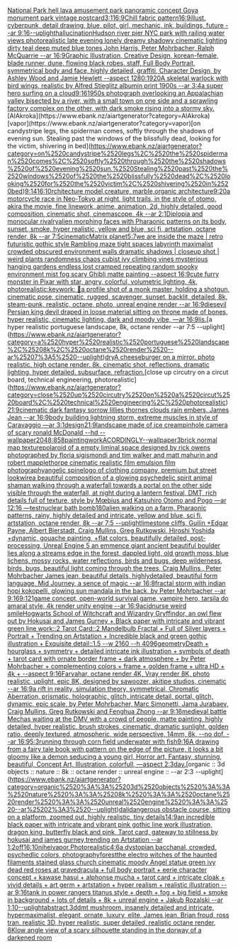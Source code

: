 [National Park hell lava amusement park panoramic concept Goya monument park vintage postcard](https://www.ebank.nz/aiartgenerator?category=National%2520Park%2520hell%2520lava%2520amusement%2520park%2520panoramic%2520concept%2520Goya%2520monument%2520park%2520vintage%2520postcard)[3:1](https://www.ebank.nz/aiartgenerator?category=3%3A1)[16:9](https://www.ebank.nz/aiartgenerator?category=16%3A9)[Chill fabric pattern](https://www.ebank.nz/aiartgenerator?category=Chill%2520fabric%2520pattern)[16:9](https://www.ebank.nz/aiartgenerator?category=16%3A9)[illust, cyberpunk, detail drawing, blue, pilot, girl, mechanic, ink, buildings, future --ar 9:16](https://www.ebank.nz/aiartgenerator?category=illust%2C%2520cyberpunk%2C%2520detail%2520drawing%2C%2520blue%2C%2520pilot%2C%2520girl%2C%2520mechanic%2C%2520ink%2C%2520buildings%2C%2520future%2520--ar%25209%3A16)[--uplight](https://www.ebank.nz/aiartgenerator?category=--uplight)[hallucination](https://www.ebank.nz/aiartgenerator?category=hallucination)[Hudson river pier NYC park with railing water views photorealistic late evening lonely dreamy shadowy cinematic lighting  dirty teal deep muted blue tones John Harris, Peter Mohrbacher, Ralph McQuarrie --ar 16:9](https://www.ebank.nz/aiartgenerator?category=Hudson%2520river%2520pier%2520NYC%2520park%2520with%2520railing%2520water%2520views%2520photorealistic%2520late%2520evening%2520lonely%2520dreamy%2520shadowy%2520cinematic%2520lighting%2520%2520dirty%2520teal%2520deep%2520muted%2520blue%2520tones%2520John%2520Harris%2C%2520Peter%2520Mohrbacher%2C%2520Ralph%2520McQuarrie%2520--ar%252016%3A9)[Graphic Illustration, Creative Design, korean-female, blade runner, dune, flowing black robes, staff, Full Body Portrait, symmetrical body and face, highly detailed, graffiti, Character Design, by Ashley Wood and Jamie Hewlett --aspect 1280:1920](https://www.ebank.nz/aiartgenerator?category=Graphic%2520Illustration%2C%2520Creative%2520Design%2C%2520korean-female%2C%2520blade%2520runner%2C%2520dune%2C%2520flowing%2520black%2520robes%2C%2520staff%2C%2520Full%2520Body%2520Portrait%2C%2520symmetrical%2520body%2520and%2520face%2C%2520highly%2520detailed%2C%2520graffiti%2C%2520Character%2520Design%2C%2520by%2520Ashley%2520Wood%2520and%2520Jamie%2520Hewlett%2520--aspect%25201280%3A1920)[A skeletal warlock with bird wings, realistic by Alfred Stieglitz albumin print 1900s --ar 3:4](https://www.ebank.nz/aiartgenerator?category=A%2520skeletal%2520warlock%2520with%2520bird%2520wings%2C%2520realistic%2520by%2520Alfred%2520Stieglitz%2520albumin%2520print%25201900s%2520--ar%25203%3A4)[a super hero surfing on a cloud](https://www.ebank.nz/aiartgenerator?category=a%2520super%2520hero%2520surfing%2520on%2520a%2520cloud)[9:16](https://www.ebank.nz/aiartgenerator?category=9%3A16)[1950s photograph overlooking an Appalachian valley bisected by a river, with a small town on one side and a sprawling factory complex on the other, with dark smoke rising into a stormy sky.](https://www.ebank.nz/aiartgenerator?category=1950s%2520photograph%2520overlooking%2520an%2520Appalachian%2520valley%2520bisected%2520by%2520a%2520river%2C%2520with%2520a%2520small%2520town%2520on%2520one%2520side%2520and%2520a%2520sprawling%2520factory%2520complex%2520on%2520the%2520other%2C%2520with%2520dark%2520smoke%2520rising%2520into%2520a%2520stormy%2520sky.)[AlAkroka](https://www.ebank.nz/aiartgenerator?category=AlAkroka)[vapor](https://www.ebank.nz/aiartgenerator?category=vapor)[on candystripe legs, the spiderman comes, softly through the shadows of evening sun. Stealing past the windows of the blissfully dead, looking for the victim, shivering in bed](https://www.ebank.nz/aiartgenerator?category=on%2520candystripe%2520legs%2C%2520the%2520spiderman%2520comes%2C%2520softly%2520through%2520the%2520shadows%2520of%2520evening%2520sun.%2520Stealing%2520past%2520the%2520windows%2520of%2520the%2520blissfully%2520dead%2C%2520looking%2520for%2520the%2520victim%2C%2520shivering%2520in%2520bed)[](https://www.ebank.nz/aiartgenerator?category=)[9:14](https://www.ebank.nz/aiartgenerator?category=9%3A14)[16:10](https://www.ebank.nz/aiartgenerator?category=16%3A10)[rchitecture model,creature, marble,organic architecture](https://www.ebank.nz/aiartgenerator?category=rchitecture%2520model%2Ccreature%2C%2520marble%2Corganic%2520architecture)[9:20](https://www.ebank.nz/aiartgenerator?category=9%3A20)[a motorcycle race in Neo-Tokyo at night, light trails, in the style of otomo, akira the movie, fine linework, anime, animation, 2d, highly detailed, good composition, cinematic shot, cinemascope, 4k --ar 2:1](https://www.ebank.nz/aiartgenerator?category=a%2520motorcycle%2520race%2520in%2520Neo-Tokyo%2520at%2520night%2C%2520light%2520trails%2C%2520in%2520the%2520style%2520of%2520otomo%2C%2520akira%2520the%2520movie%2C%2520fine%2520linework%2C%2520anime%2C%2520animation%2C%25202d%2C%2520highly%2520detailed%2C%2520good%2520composition%2C%2520cinematic%2520shot%2C%2520cinemascope%2C%25204k%2520--ar%25202%3A1)[Diplopia and monocular rivalry](https://www.ebank.nz/aiartgenerator?category=Diplopia%2520and%2520monocular%2520rivalry)[alien morphing faces with Pharaonic patterns on its body, sunset, smoke, hyper realistic, yellow and blue, sci fi, artstation, octane render, 8k --ar 7:5](https://www.ebank.nz/aiartgenerator?category=alien%2520morphing%2520faces%2520with%2520Pharaonic%2520patterns%2520on%2520its%2520body%2C%2520sunset%2C%2520smoke%2C%2520hyper%2520realistic%2C%2520yellow%2520and%2520blue%2C%2520sci%2520fi%2C%2520artstation%2C%2520octane%2520render%2C%25208k%2520--ar%25207%3A5)[cinematic](https://www.ebank.nz/aiartgenerator?category=cinematic)[Matrix planet](https://www.ebank.nz/aiartgenerator?category=Matrix%2520planet)[5:7](https://www.ebank.nz/aiartgenerator?category=5%3A7)[we are inside the maze | retro futuristic  gothic style Rambling maze tight spaces  labyrinth maximalist crowded obscured environment walls dramatic shadows  | closeup shot |  weird plants randomness chaos  cubist ivy climbing vines mysterious hanging gardens endless lost cramped repeating random spooky environment mist fog scary Ghibli matte painting --aspect 16:9](https://www.ebank.nz/aiartgenerator?category=we%2520are%2520inside%2520the%2520maze%2520%7C%2520retro%2520futuristic%2520%2520gothic%2520style%2520Rambling%2520maze%2520tight%2520spaces%2520%2520labyrinth%2520maximalist%2520crowded%2520obscured%2520environment%2520walls%2520dramatic%2520shadows%2520%2520%7C%2520closeup%2520shot%2520%7C%2520%2520weird%2520plants%2520randomness%2520chaos%2520%2520cubist%2520ivy%2520climbing%2520vines%2520mysterious%2520hanging%2520gardens%2520endless%2520lost%2520cramped%2520repeating%2520random%2520spooky%2520environment%2520mist%2520fog%2520scary%2520Ghibli%2520matte%2520painting%2520--aspect%252016%3A9)[cute furry monster in Pixar with star, angry, colorful, volumetric lighting, 4k, photorealistic](https://www.ebank.nz/aiartgenerator?category=cute%2520furry%2520monster%2520in%2520Pixar%2520with%2520star%2C%2520angry%2C%2520colorful%2C%2520volumetric%2520lighting%2C%25204k%2C%2520photorealistic)[:keywork:  🤖](https://www.ebank.nz/aiartgenerator?category=%3Akeywork%3A%2520%2520%F0%9F%A4%96)[a profile shot of a monk master, holding a shotgun, cinematic pose, cinematic, rugged, scavenger, sunset, backlit, detailed, 8k, steam-punk, realistic, octane, photo, unreal engine render --ar 16:9](https://www.ebank.nz/aiartgenerator?category=a%2520profile%2520shot%2520of%2520a%2520monk%2520master%2C%2520holding%2520a%2520shotgun%2C%2520cinematic%2520pose%2C%2520cinematic%2C%2520rugged%2C%2520scavenger%2C%2520sunset%2C%2520backlit%2C%2520detailed%2C%25208k%2C%2520steam-punk%2C%2520realistic%2C%2520octane%2C%2520photo%2C%2520unreal%2520engine%2520render%2520--ar%252016%3A9)[dies](https://www.ebank.nz/aiartgenerator?category=dies)[evil Persian king devil draped in loose material sitting on throne made of bones, hyper realistic, cinematic lighting, dark and moody vibe, —ar 16:9](https://www.ebank.nz/aiartgenerator?category=evil%2520Persian%2520king%2520devil%2520draped%2520in%2520loose%2520material%2520sitting%2520on%2520throne%2520made%2520of%2520bones%2C%2520hyper%2520realistic%2C%2520cinematic%2520lighting%2C%2520dark%2520and%2520moody%2520vibe%2C%2520%E2%80%94ar%252016%3A9)[lis.](https://www.ebank.nz/aiartgenerator?category=lis.)[a hyper realistic portuguese landscape, 8k, octane render --ar 7:5 --uplight](https://www.ebank.nz/aiartgenerator?category=a%2520hyper%2520realistic%2520portuguese%2520landscape%2C%25208k%2C%2520octane%2520render%2520--ar%25207%3A5%2520--uplight)[dry](https://www.ebank.nz/aiartgenerator?category=dry)[A cheeseburger on a mirror. photo realistic. high octane render. 8k. cinematic shot. reflections. dramatic lighting. hyper detailed. subsurface. refraction.](https://www.ebank.nz/aiartgenerator?category=A%2520cheeseburger%2520on%2520a%2520mirror.%2520photo%2520realistic.%2520high%2520octane%2520render.%25208k.%2520cinematic%2520shot.%2520reflections.%2520dramatic%2520lighting.%2520hyper%2520detailed.%2520subsurface.%2520refraction.)[close up circutry on a circut board, technical engineering, photorealistic](https://www.ebank.nz/aiartgenerator?category=close%2520up%2520circutry%2520on%2520a%2520circut%2520board%2C%2520technical%2520engineering%2C%2520photorealistic)[21:9](https://www.ebank.nz/aiartgenerator?category=21%3A9)[cinematic dark fantasy sorrow lillies thornes clouds rain embers, James Jean --ar 16:9](https://www.ebank.nz/aiartgenerator?category=cinematic%2520dark%2520fantasy%2520sorrow%2520lillies%2520thornes%2520clouds%2520rain%2520embers%2C%2520James%2520Jean%2520--ar%252016%3A9)[body building lightning storm, extreme muscles in style of Caravaggio —ar 3:1](https://www.ebank.nz/aiartgenerator?category=body%2520building%2520lightning%2520storm%2C%2520extreme%2520muscles%2520in%2520style%2520of%2520Caravaggio%2520%E2%80%94ar%25203%3A1)[design](https://www.ebank.nz/aiartgenerator?category=design)[21:9](https://www.ebank.nz/aiartgenerator?category=21%3A9)[landscape made of ice cream](https://www.ebank.nz/aiartgenerator?category=landscape%2520made%2520of%2520ice%2520cream)[pinhole camera of scary ronald McDonald --hd --wallpaper](https://www.ebank.nz/aiartgenerator?category=pinhole%2520camera%2520of%2520scary%2520ronald%2520McDonald%2520--hd%2520--wallpaper)[2048:858](https://www.ebank.nz/aiartgenerator?category=2048%3A858)[painting](https://www.ebank.nz/aiartgenerator?category=painting)[work](https://www.ebank.nz/aiartgenerator?category=work)[ACORDINGLY](https://www.ebank.nz/aiartgenerator?category=ACORDINGLY)[--wallpaper](https://www.ebank.nz/aiartgenerator?category=--wallpaper)[3](https://www.ebank.nz/aiartgenerator?category=3)[brick normal map texture](https://www.ebank.nz/aiartgenerator?category=brick%2520normal%2520map%2520texture)[polaroid of a empty liminal space designed by rick owens photographed by floria sigismondi and tim walker  and matt mahurin and robert mapplethorpe cinematic realistic film emulsion film photography](https://www.ebank.nz/aiartgenerator?category=polaroid%2520of%2520a%2520empty%2520liminal%2520space%2520designed%2520by%2520rick%2520owens%2520photographed%2520by%2520floria%2520sigismondi%2520and%2520tim%2520walker%2520%2520and%2520matt%2520mahurin%2520and%2520robert%2520mapplethorpe%2520cinematic%2520realistic%2520film%2520emulsion%2520film%2520photography)[angelic spine](https://www.ebank.nz/aiartgenerator?category=angelic%2520spine)[logo of clothing company, premium but street look](https://www.ebank.nz/aiartgenerator?category=logo%2520of%2520clothing%2520company%2C%2520premium%2520but%2520street%2520look)[wire](https://www.ebank.nz/aiartgenerator?category=wire)[a beautiful composition of a glowing psychedelic spirit animal shaman walking through a waterfall towards a portal on the other side visible through the waterfall, at night during a lantern festival, DMT,  rich details full of texture, style by Mœbius and Katsuhiro Otomo and Pogo —ar 12:16 —test](https://www.ebank.nz/aiartgenerator?category=a%2520beautiful%2520composition%2520of%2520a%2520glowing%2520psychedelic%2520spirit%2520animal%2520shaman%2520walking%2520through%2520a%2520waterfall%2520towards%2520a%2520portal%2520on%2520the%2520other%2520side%2520visible%2520through%2520the%2520waterfall%2C%2520at%2520night%2520during%2520a%2520lantern%2520festival%2C%2520DMT%2C%2520%2520rich%2520details%2520full%2520of%2520texture%2C%2520style%2520by%2520M%C5%93bius%2520and%2520Katsuhiro%2520Otomo%2520and%2520Pogo%2520%E2%80%94ar%252012%3A16%2520%E2%80%94test)[nuclear bath bomb](https://www.ebank.nz/aiartgenerator?category=nuclear%2520bath%2520bomb)[180](https://www.ebank.nz/aiartgenerator?category=180)[alien walking on a farm, Pharaonic patterns, rainy, highly detailed and intricate, yellow and blue, sci fi, artstation, octane render, 8k --ar 7:5 --uplight](https://www.ebank.nz/aiartgenerator?category=alien%2520walking%2520on%2520a%2520farm%2C%2520Pharaonic%2520patterns%2C%2520rainy%2C%2520highly%2520detailed%2520and%2520intricate%2C%2520yellow%2520and%2520blue%2C%2520sci%2520fi%2C%2520artstation%2C%2520octane%2520render%2C%25208k%2520--ar%25207%3A5%2520--uplight)[limestone cliffs, Guilin +Edgar Payne, Albert Bierstadt, Craig Mullins, Greg Rutkowski, Hiroshi Yoshida +dynamic, gouache painting, +flat colors, beautifully detailed, post-processing, Unreal Engine 5 an emmence giant ancient beautiful boulder lies along a streams edge in the forest, dappled light, old growth moss, blue lichens, mossy rocks, water reflections, birds and bugs, deep wilderness, birds, bugs, beautiful light coming through the trees, Craig Mullins , Peter Mohrbacher James jean, beautiful details, highlydetailed, beautiful form language, Mid Journey, a sence of magic --ar 16:8](https://www.ebank.nz/aiartgenerator?category=limestone%2520cliffs%2C%2520Guilin%2520%2BEdgar%2520Payne%2C%2520Albert%2520Bierstadt%2C%2520Craig%2520Mullins%2C%2520Greg%2520Rutkowski%2C%2520Hiroshi%2520Yoshida%2520%2Bdynamic%2C%2520gouache%2520painting%2C%2520%2Bflat%2520colors%2C%2520beautifully%2520detailed%2C%2520post-processing%2C%2520Unreal%2520Engine%25205%2520an%2520emmence%2520giant%2520ancient%2520beautiful%2520boulder%2520lies%2520along%2520a%2520streams%2520edge%2520in%2520the%2520forest%2C%2520dappled%2520light%2C%2520old%2520growth%2520moss%2C%2520blue%2520lichens%2C%2520mossy%2520rocks%2C%2520water%2520reflections%2C%2520birds%2520and%2520bugs%2C%2520deep%2520wilderness%2C%2520birds%2C%2520bugs%2C%2520beautiful%2520light%2520coming%2520through%2520the%2520trees%2C%2520Craig%2520Mullins%2520%2C%2520Peter%2520Mohrbacher%2520James%2520jean%2C%2520beautiful%2520details%2C%2520highlydetailed%2C%2520beautiful%2520form%2520language%2C%2520Mid%2520Journey%2C%2520a%2520sence%2520of%2520magic%2520--ar%252016%3A8)[fractal storm with indian hopi kokopelli, glowing sun mandala in the back, by Peter Mohrbacher  --ar 9:16](https://www.ebank.nz/aiartgenerator?category=fractal%2520storm%2520with%2520indian%2520hopi%2520kokopelli%2C%2520glowing%2520sun%2520mandala%2520in%2520the%2520back%2C%2520by%2520Peter%2520Mohrbacher%2520%2520--ar%25209%3A16)[9:12](https://www.ebank.nz/aiartgenerator?category=9%3A12)[1](https://www.ebank.nz/aiartgenerator?category=1)[game concept, open-world survival game, vampire hero, tarsila do amaral style, 4k render unity engine --ar 16:9](https://www.ebank.nz/aiartgenerator?category=game%2520concept%2C%2520open-world%2520survival%2520game%2C%2520vampire%2520hero%2C%2520tarsila%2520do%2520amaral%2520style%2C%25204k%2520render%2520unity%2520engine%2520--ar%252016%3A9)[acid](https://www.ebank.nz/aiartgenerator?category=acid)[nurse weird smile](https://www.ebank.nz/aiartgenerator?category=nurse%2520weird%2520smile)[Hogwarts School of Witchcraft and Wizardry Gryffindor, an owl flew out by Hokusai and James Gurney + Black paper with intricate and vibrant green line work::2 Tarot Card::2 Mandelbulb Fractal + Full of Silver layers + Portrait + Trending on Artstation + Incredible black and green gothic illustration + Exquisite detail::1.5  --w 2160  --h 4096](https://www.ebank.nz/aiartgenerator?category=Hogwarts%2520School%2520of%2520Witchcraft%2520and%2520Wizardry%2520Gryffindor%2C%2520an%2520owl%2520flew%2520out%2520by%2520Hokusai%2520and%2520James%2520Gurney%2520%2B%2520Black%2520paper%2520with%2520intricate%2520and%2520vibrant%2520green%2520line%2520work%3A%3A2%2520Tarot%2520Card%3A%3A2%2520Mandelbulb%2520Fractal%2520%2B%2520Full%2520of%2520Silver%2520layers%2520%2B%2520Portrait%2520%2B%2520Trending%2520on%2520Artstation%2520%2B%2520Incredible%2520black%2520and%2520green%2520gothic%2520illustration%2520%2B%2520Exquisite%2520detail%3A%3A1.5%2520%2520--w%25202160%2520%2520--h%25204096)[geometry](https://www.ebank.nz/aiartgenerator?category=geometry)[Death + hourglass + symmetry + detailed intricate ink illustration + symbols of death + tarot card with ornate border frame + dark atmosphere + by Peter Mohrbacher + complementing colors + frame + golden frame + ultra HD + 4k + --aspect 9:16](https://www.ebank.nz/aiartgenerator?category=Death%2520%2B%2520hourglass%2520%2B%2520symmetry%2520%2B%2520detailed%2520intricate%2520ink%2520illustration%2520%2B%2520symbols%2520of%2520death%2520%2B%2520tarot%2520card%2520with%2520ornate%2520border%2520frame%2520%2B%2520dark%2520atmosphere%2520%2B%2520by%2520Peter%2520Mohrbacher%2520%2B%2520complementing%2520colors%2520%2B%2520frame%2520%2B%2520golden%2520frame%2520%2B%2520ultra%2520HD%2520%2B%25204k%2520%2B%2520--aspect%25209%3A16)[Farvahar, octane render 4K, Vray render 8K, photo realistic, uplight, epic 8K, designed by sawoozer, akitipe studios, cinematic --ar 16:9](https://www.ebank.nz/aiartgenerator?category=Farvahar%2C%2520octane%2520render%25204K%2C%2520Vray%2520render%25208K%2C%2520photo%2520realistic%2C%2520uplight%2C%2520epic%25208K%2C%2520designed%2520by%2520sawoozer%2C%2520akitipe%2520studios%2C%2520cinematic%2520--ar%252016%3A9)[a rift in reality, simulation theory, symmetrical, Chromatic Aberration, prismatic, holographic, glitch, intricate detail, portal, glitch, dynamic, epic scale, by Peter Mohrbacher, Marc Simonetti, Jama Jurabaev, Craig Mullins, Greg Rutkowski and Fenghua Zhong --ar 9:16](https://www.ebank.nz/aiartgenerator?category=a%2520rift%2520in%2520reality%2C%2520simulation%2520theory%2C%2520symmetrical%2C%2520Chromatic%2520Aberration%2C%2520prismatic%2C%2520holographic%2C%2520glitch%2C%2520intricate%2520detail%2C%2520portal%2C%2520glitch%2C%2520dynamic%2C%2520epic%2520scale%2C%2520by%2520Peter%2520Mohrbacher%2C%2520Marc%2520Simonetti%2C%2520Jama%2520Jurabaev%2C%2520Craig%2520Mullins%2C%2520Greg%2520Rutkowski%2520and%2520Fenghua%2520Zhong%2520--ar%25209%3A16)[medieval battle Mechas waiting at the DMV with a crowd of people, matte painting, highly detailed, hyper realistic, brush strokes, cinematic, dramatic sunlight, golden ratio, deeply textured, atmospheric, wide perspective, 14mm, 8k, --no dof, --ar 16:9](https://www.ebank.nz/aiartgenerator?category=medieval%2520battle%2520Mechas%2520waiting%2520at%2520the%2520DMV%2520with%2520a%2520crowd%2520of%2520people%2C%2520matte%2520painting%2C%2520highly%2520detailed%2C%2520hyper%2520realistic%2C%2520brush%2520strokes%2C%2520cinematic%2C%2520dramatic%2520sunlight%2C%2520golden%2520ratio%2C%2520deeply%2520textured%2C%2520atmospheric%2C%2520wide%2520perspective%2C%252014mm%2C%25208k%2C%2520--no%2520dof%2C%2520--ar%252016%3A9)[5:3](https://www.ebank.nz/aiartgenerator?category=5%3A3)[running through corn field underwater with fish](https://www.ebank.nz/aiartgenerator?category=running%2520through%2520corn%2520field%2520underwater%2520with%2520fish)[9:16](https://www.ebank.nz/aiartgenerator?category=9%3A16)[A drawing from a fairy tale book with pattern on the edge of the picture, it looks a bit gloomy like a demon seducing a young girl, Horror art, Fantasy, stunning, beautiful, Concept Art, Illustration, colorfull, —aspect 2:3](https://www.ebank.nz/aiartgenerator?category=A%2520drawing%2520from%2520a%2520fairy%2520tale%2520book%2520with%2520pattern%2520on%2520the%2520edge%2520of%2520the%2520picture%2C%2520it%2520looks%2520a%2520bit%2520gloomy%2520like%2520a%2520demon%2520seducing%2520a%2520young%2520girl%2C%2520Horror%2520art%2C%2520Fantasy%2C%2520stunning%2C%2520beautiful%2C%2520Concept%2520Art%2C%2520Illustration%2C%2520colorfull%2C%2520%E2%80%94aspect%25202%3A3)[day.](https://www.ebank.nz/aiartgenerator?category=day.)[organic :: 3d objects :: nature :: 8k :: octane render :: unreal engine :: --ar 2:3 --uplight](https://www.ebank.nz/aiartgenerator?category=organic%2520%3A%3A%25203d%2520objects%2520%3A%3A%2520nature%2520%3A%3A%25208k%2520%3A%3A%2520octane%2520render%2520%3A%3A%2520unreal%2520engine%2520%3A%3A%2520--ar%25202%3A3%2520--uplight)[dali](https://www.ebank.nz/aiartgenerator?category=dali)[dangerous  obstacle course, sitting  on a platform, zoomed out, highly realistic, tiny details](https://www.ebank.nz/aiartgenerator?category=dangerous%2520%2520obstacle%2520course%2C%2520sitting%2520%2520on%2520a%2520platform%2C%2520zoomed%2520out%2C%2520highly%2520realistic%2C%2520tiny%2520details)[14:9](https://www.ebank.nz/aiartgenerator?category=14%3A9)[an incredible black paper with intricate and vibrant pink gothic line work illustration, dragon king, butterfly,black and pink, Tarot card, gateway to stillness by hokusai and james gurney,trending on Artstation --ar 1:2](https://www.ebank.nz/aiartgenerator?category=an%2520incredible%2520black%2520paper%2520with%2520intricate%2520and%2520vibrant%2520pink%2520gothic%2520line%2520work%2520illustration%2C%2520dragon%2520king%2C%2520butterfly%2Cblack%2520and%2520pink%2C%2520Tarot%2520card%2C%2520gateway%2520to%2520stillness%2520by%2520hokusai%2520and%2520james%2520gurney%2Ctrending%2520on%2520Artstation%2520--ar%25201%3A2)[off](https://www.ebank.nz/aiartgenerator?category=off)[16:10](https://www.ebank.nz/aiartgenerator?category=16%3A10)[nihei](https://www.ebank.nz/aiartgenerator?category=nihei)[vapor,](https://www.ebank.nz/aiartgenerator?category=vapor%2C)[Photorealistic](https://www.ebank.nz/aiartgenerator?category=Photorealistic)[4:6](https://www.ebank.nz/aiartgenerator?category=4%3A6)[a dystopian bacchanal, crowded, psychedlic colors, photography](https://www.ebank.nz/aiartgenerator?category=a%2520dystopian%2520bacchanal%2C%2520crowded%2C%2520psychedlic%2520colors%2C%2520photography)[forest](https://www.ebank.nz/aiartgenerator?category=forest)[the electro witches of the haunted filaments stained glass church cinematic moody Angel statue green ivy dead red roses at grave](https://www.ebank.nz/aiartgenerator?category=the%2520electro%2520witches%2520of%2520the%2520haunted%2520filaments%2520stained%2520glass%2520church%2520cinematic%2520moody%2520Angel%2520statue%2520green%2520ivy%2520dead%2520red%2520roses%2520at%2520grave)[dracula + full body portrait + eerie character concept + kawase hasui + alphonse mucha + tarot card + intricate cloak + vivid details + art germ + artstation + hyper realism + realistic illustration --ar 9:16](https://www.ebank.nz/aiartgenerator?category=dracula%2520%2B%2520full%2520body%2520portrait%2520%2B%2520eerie%2520character%2520concept%2520%2B%2520kawase%2520hasui%2520%2B%2520alphonse%2520mucha%2520%2B%2520tarot%2520card%2520%2B%2520intricate%2520cloak%2520%2B%2520vivid%2520details%2520%2B%2520art%2520germ%2520%2B%2520artstation%2520%2B%2520hyper%2520realism%2520%2B%2520realistic%2520illustration%2520--ar%25209%3A16)[tank in power rangers titanus style + depth + fog + big field + smoke in background + lots of details + 8k + unreal engine + Jakub Rozalski --ar 1:10](https://www.ebank.nz/aiartgenerator?category=tank%2520in%2520power%2520rangers%2520titanus%2520style%2520%2B%2520depth%2520%2B%2520fog%2520%2B%2520big%2520field%2520%2B%2520smoke%2520in%2520background%2520%2B%2520lots%2520of%2520details%2520%2B%25208k%2520%2B%2520unreal%2520engine%2520%2B%2520Jakub%2520Rozalski%2520--ar%25201%3A10)[--uplight](https://www.ebank.nz/aiartgenerator?category=--uplight)[abstract](https://www.ebank.nz/aiartgenerator?category=abstract)[,3d](https://www.ebank.nz/aiartgenerator?category=%2C3d)[dmt mushroom, insanely detailed and intricate, hypermaximalist, elegant, ornate, luxury, elite, James jean, Brian froud, ross tran, realistic 3D, hyper realistic, super detailed, realistic octane render, 8K](https://www.ebank.nz/aiartgenerator?category=dmt%2520mushroom%2C%2520insanely%2520detailed%2520and%2520intricate%2C%2520hypermaximalist%2C%2520elegant%2C%2520ornate%2C%2520luxury%2C%2520elite%2C%2520James%2520jean%2C%2520Brian%2520froud%2C%2520ross%2520tran%2C%2520realistic%25203D%2C%2520hyper%2520realistic%2C%2520super%2520detailed%2C%2520realistic%2520octane%2520render%2C%25208K)[low angle view of a scary silhouette standing in the dorway of a darkened room](https://www.ebank.nz/aiartgenerator?category=low%2520angle%2520view%2520of%2520a%2520scary%2520silhouette%2520standing%2520in%2520the%2520dorway%2520of%2520a%2520darkened%2520room)